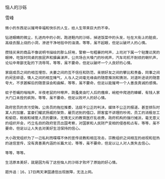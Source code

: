 恼人的沙砾

雪峰


    微小的东西足以摧垮幸福和快乐的人生，给人生带来巨大的不幸。

    钻进眼睛的微尘，扎进肉中的小刺，跑进鞋内的沙砾，掉进饭菜中的头发，吐在大街上的脏痰，高级衣服上烧的小洞，渗进干净地毯中的油滴，等等，虽不起眼，但足以破坏人的心情。

    攒钱买来的商品不像说明书描绘的那么好用，警察一句粗暴的呵声，上司对下属一个轻蔑讥笑的眼神，吃饭时同桌的放屁声和擤鼻涕声，公共场合大嗓门的吵闹声，汽车司机不耐烦的喇叭声，论坛中卑鄙无耻的下流辱骂，等等，虽不要命，但足以破坏一个人良好的心情。

    家庭成员之间的相互埋怨，夫妻之间的互不信任和防范，亲朋好友之间的攀比和责备，同事之间的闲言碎语，情人之间的相互赌气，人与人之间毫无缘由的随意推测和猜测，对道听途说的随意夸大，不求甚解后的随意误会和曲解，等等，虽不要命，但足以能摧垮一个人善良真诚的感情。

    蚊子苍蝇的嗡嗡声，半夜老鼠的咔嚓声，跳蚤臭虫叮人后的瘙痒，碗柜中爬进的蟑螂，有钱人家大门口未拴的疯狗，等等，虽不要命，但足以败坏人的好心情。

    政府官员的贪污受贿，公务员的拖拉推委，法庭不公正的判决，媒体不公正的报道，甚至排队时某人的加塞，富豪们耀武扬威的架势，雇员迟到的借口，顾客蛮不讲理的吵闹，员工的消极怠工和偷窃，税收和城管人员的要挟，无情无义的教育医疗乱收费，政府机构的强行摊派，毫无意义的组织开会，巧立名目的政府官员出国考察，对国家和人民财产变相的侵吞和占有，等等，虽不要命，但足以让人失去对美好生活保持的信心。

    大小政党组织为了一己私利而喋喋不休的宣传说教和相互攻击，宗教组织之间相互的歧视和狂热的迷信宣传，没有真善美内涵的长篇大论，等等，虽不要命，但足以让人对人类失去信心。

    等等，等等。

    生活原本美好，就是因为有了这些恼人的沙砾才败坏了原始的好心情。

    题外话：16，17日两天津国通信出现故障，无法上网。



